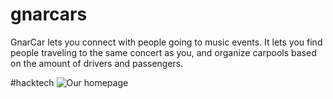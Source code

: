 gnarcars
========

GnarCar lets you connect with people going to music events.  It lets you find people traveling to the same concert as you, and organize carpools based on the amount of drivers and passengers.

#hacktech
![Our homepage](https://github.com/fitzgerald/gnarcars/blob/master/homepage.png?raw=true "Gnarcar")



